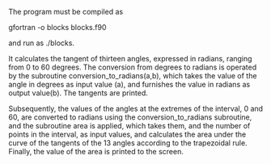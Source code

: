 The program must be compiled as

gfortran -o blocks blocks.f90

and run as ./blocks.

It calculates the tangent of thirteen angles, expressed in radians, ranging from 0 to 60 degrees. The conversion from degrees to radians is operated by the subroutine conversion_to_radians(a,b), which takes the value of the angle in degrees as input value (a), and furnishes the value in radians as output value(b). The tangents are printed.

Subsequently, the values of the angles at the extremes of the interval, 0 and 60, are converted to radians using the conversion_to_radians subroutine, and the subroutine area is applied, which takes them, and the number of points in the interval, as input values, and calculates the area under the curve of the tangents of the 13 angles according to the trapezoidal rule. Finally, the value of the area is printed to the screen.
